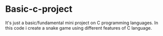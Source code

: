 # Basic-c-project
It's just a basic/fundamental mini project on C programming languages.
In this code i create a snake game using different
features of C language.
